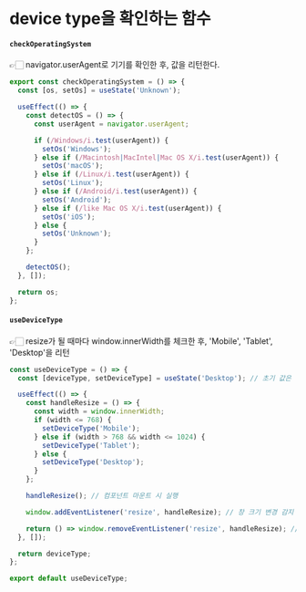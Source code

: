 # device type을 확인하는 함수

#### `checkOperatingSystem` &#x20;

👉🏻 navigator.userAgent로 기기를 확인한 후, 값을 리턴한다.&#x20;

```typescript
export const checkOperatingSystem = () => {
  const [os, setOs] = useState('Unknown');

  useEffect(() => {
    const detectOS = () => {
      const userAgent = navigator.userAgent;

      if (/Windows/i.test(userAgent)) {
        setOs('Windows');
      } else if (/Macintosh|MacIntel|Mac OS X/i.test(userAgent)) {
        setOs('macOS');
      } else if (/Linux/i.test(userAgent)) {
        setOs('Linux');
      } else if (/Android/i.test(userAgent)) {
        setOs('Android');
      } else if (/like Mac OS X/i.test(userAgent)) {
        setOs('iOS');
      } else {
        setOs('Unknown');
      }
    };

    detectOS();
  }, []);

  return os;
};
```



#### `useDeviceType`&#x20;

👉🏻 resize가 될 때마다 window.innerWidth를 체크한 후, 'Mobile', 'Tablet', 'Desktop'을 리턴

```typescript
const useDeviceType = () => {
  const [deviceType, setDeviceType] = useState('Desktop'); // 초기 값은 'Desktop'

  useEffect(() => {
    const handleResize = () => {
      const width = window.innerWidth;
      if (width <= 768) {
        setDeviceType('Mobile');
      } else if (width > 768 && width <= 1024) {
        setDeviceType('Tablet');
      } else {
        setDeviceType('Desktop');
      }
    };

    handleResize(); // 컴포넌트 마운트 시 실행

    window.addEventListener('resize', handleResize); // 창 크기 변경 감지

    return () => window.removeEventListener('resize', handleResize); // 클린업
  }, []);

  return deviceType;
};

export default useDeviceType;
```
